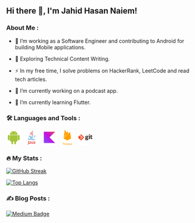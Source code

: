## Hi there 👋, I'm Jahid Hasan Naiem!  

### About Me :

- :telescope: I’m working as a Software Engineer and contributing to Android for building Mobile applications.

- :seedling: Exploring Technical Content Writing.

- :zap: In my free time, I solve problems on HackerRank, LeetCode and read tech articles.
- 🔭 I’m currently working on a podcast app.
- 🌱 I’m currently learning Flutter.


### :hammer_and_wrench: Languages and Tools :
<div>
  <img src="https://github.com/devicons/devicon/blob/master/icons/android/android-original.svg" title="Android" alt="Android" width="40" height="40"/>&nbsp;
  <img src="https://github.com/devicons/devicon/blob/master/icons/java/java-original-wordmark.svg" title="Java" alt="Java" width="40" height="40"/>&nbsp;
  <img src="https://github.com/devicons/devicon/blob/master/icons/kotlin/kotlin-original.svg" title="Kotlin" alt="Kotlin" width="40" height="40"/>&nbsp;
  <img src="https://github.com/devicons/devicon/blob/master/icons/firebase/firebase-plain-wordmark.svg" title="Firebase" alt="Firebase" width="40" height="40"/>&nbsp;
  <img src="https://github.com/devicons/devicon/blob/master/icons/git/git-original-wordmark.svg" title="Git" **alt="Git" width="40" height="40"/>
</div>

### :fire: My Stats :
[![GitHub Streak](http://github-readme-streak-stats.herokuapp.com?user=jhnaiem)](https://git.io/streak-stats)

[![Top Langs](https://github-readme-stats.vercel.app/api/top-langs/?username=jhnaiem&layout=compact&theme=vision-friendly-dark)](https://github.com/anuraghazra/github-readme-stats)

### :writing_hand: Blog Posts :

<a href="https://medium.com/@jhnaiem96">
    <img src="https://img.shields.io/badge/medium-blogs-brightgreen" alt="Medium Badge"/>
</a>

